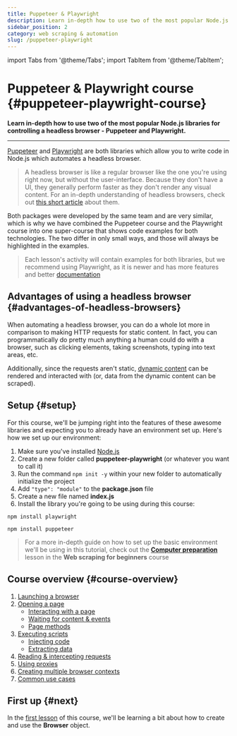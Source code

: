 ```yaml
---
title: Puppeteer & Playwright
description: Learn in-depth how to use two of the most popular Node.js libraries for controlling a headless browser - Puppeteer and Playwright.
sidebar_position: 2
category: web scraping & automation
slug: /puppeteer-playwright
---
```


import Tabs from '@theme/Tabs';
import TabItem from '@theme/TabItem';

# Puppeteer & Playwright course {#puppeteer-playwright-course}

**Learn in-depth how to use two of the most popular Node.js libraries for controlling a headless browser - Puppeteer and Playwright.**

---

[Puppeteer](https://pptr.dev/) and [Playwright](https://playwright.dev/) are both libraries which allow you to write code in Node.js which automates a headless browser.

> A headless browser is like a regular browser like the one you're using right now, but without the user-interface. Because they don't have a UI, they generally perform faster as they don't render any visual content. For an in-depth understanding of headless browsers, check out [this short article](https://blog.arhg.net/2009/10/what-is-headless-browser.html) about them.

Both packages were developed by the same team and are very similar, which is why we have combined the Puppeteer course and the Playwright course into one super-course that shows code examples for both technologies. The two differ in only small ways, and those will always be highlighted in the examples.

> Each lesson's activity will contain examples for both libraries, but we recommend using Playwright, as it is newer and has more features and better [documentation](https://playwright.dev/docs/intro)

## Advantages of using a headless browser {#advantages-of-headless-browsers}

When automating a headless browser, you can do a whole lot more in comparison to making HTTP requests for static content. In fact, you can programmatically do pretty much anything a human could do with a browser, such as clicking elements, taking screenshots, typing into text areas, etc.

Additionally, since the requests aren't static, [dynamic content](../../glossary/concepts/dynamic_pages.md) can be rendered and interacted with (or, data from the dynamic content can be scraped).

## Setup {#setup}

For this course, we'll be jumping right into the features of these awesome libraries and expecting you to already have an environment set up. Here's how we set up our environment:

1. Make sure you've installed [Node.js](https://nodejs.org/en/)
2. Create a new folder called **puppeteer-playwright** (or whatever you want to call it)
3. Run the command `npm init -y` within your new folder to automatically initialize the project
4. Add `"type": "module"` to the **package.json** file
5. Create a new file named **index.js**
6. Install the library you're going to be using during this course:

<Tabs groupId="main">
<TabItem value="Install Playwright" label="Install Playwright">

```shell
npm install playwright

```

</TabItem>
<TabItem value="Install Puppeteer" label="Install Puppeteer">

```shell
npm install puppeteer

```

</TabItem>
</Tabs>

> For a more in-depth guide on how to set up the basic environment we'll be using in this tutorial, check out the [**Computer preparation**](../scraping_basics_javascript/data_extraction/computer_preparation.md) lesson in the **Web scraping for beginners** course

## Course overview {#course-overview}

1. [Launching a browser](./browser.md)
2. [Opening a page](./page/index.md)
    - [Interacting with a page](./page/interacting_with_a_page.md)
    - [Waiting for content & events](./page/waiting.md)
    - [Page methods](./page/page_methods.md)
3. [Executing scripts](./executing_scripts/index.md)
    - [Injecting code](./executing_scripts/injecting_code.md)
    - [Extracting data](./executing_scripts/extracting_data.md)
4. [Reading & intercepting requests](./reading_intercepting_requests.md)
5. [Using proxies](./proxies.md)
6. [Creating multiple browser contexts](./browser_contexts.md)
7. [Common use cases](./common_use_cases/index.md)

## First up {#next}

In the [first lesson](./browser.md) of this course, we'll be learning a bit about how to create and use the **Browser** object.
